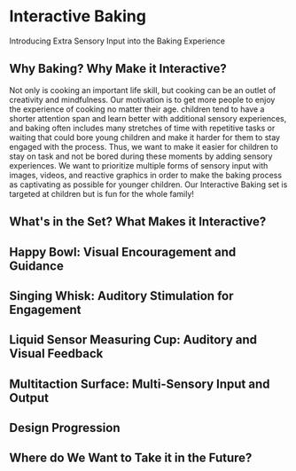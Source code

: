 # Interactive Baking
Introducing Extra Sensory Input into the Baking Experience

## Why Baking? Why Make it Interactive?
Not only is cooking an important life skill, but cooking can be an outlet of creativity and mindfulness. Our motivation is to get more people to enjoy the experience of cooking no matter their age. children tend to have a shorter attention span and learn better with additional sensory experiences, and baking often includes many stretches of time with repetitive tasks or waiting that could bore young children and make it harder for them to stay engaged with the process. Thus, we want to make it easier for children to stay on task and not be bored during these moments by adding sensory experiences. We want to prioritize multiple forms of sensory input with images, videos, and reactive graphics in order to make the baking process as captivating as possible for younger children. Our Interactive Baking set is targeted at children but is fun for the whole family!

## What's in the Set? What Makes it Interactive?

## Happy Bowl: Visual Encouragement and Guidance

## Singing Whisk: Auditory Stimulation for Engagement

## Liquid Sensor Measuring Cup: Auditory and Visual Feedback

## Multitaction Surface: Multi-Sensory Input and Output

## Design Progression

## Where do We Want to Take it in the Future?
